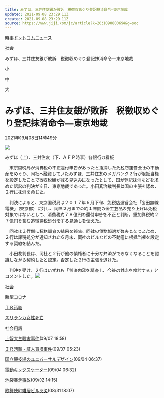 ```yaml
---
title: みずほ、三井住友銀が敗訴　税徴収めぐり登記抹消命令―東京地裁
updated: 2021-09-08 23:29:11Z
created: 2021-09-08 23:29:11Z
source: https://www.jiji.com/jc/article?k=2021090800694&g=soc
---
```


[時事ドットコムニュース](https://www.jiji.com/)
>
[社会](https://www.jiji.com/jc/c?g=soc)
>
みずほ、三井住友銀が敗訴　税徴収めぐり登記抹消命令―東京地裁

小

中

大

# みずほ、三井住友銀が敗訴　税徴収めぐり登記抹消命令―東京地裁

2021年09月08日14時49分

[![](https://www.jiji.com/news2/kiji_photos/202109/20210908ds60_p.jpg)](https://www.jiji.com/jc/article?k=2021090800694&g=soc&p=20210908ds60&rel=pv)

みずほ（上）、三井住友（下、ＡＦＰ時事）各銀行の看板

　東京国税局が消費税の不正還付申告があったと指摘した免税店運営会社の不動産をめぐり、同社へ融資していたみずほ、三井住友のメガバンク２行が根抵当権を設定したことで徴収税額が減る見込みになったとして、国が登記抹消などを求めた訴訟の判決が８日、東京地裁であった。小田真治裁判長は国の主張を認め、２行に抹消を命じた。

　判決によると、東京国税局は２０１７年６月下旬、免税店運営会社「宝田無線電機」（東京都）に対し、同年２月までの約１年間の金工芸品の売り上げは免税対象ではないとして、消費税約７８億円の還付申告を不正と判断。重加算税約２７億円を含む追徴課税処分をする見通しを伝えた。

　同社は２行側に税務調査の結果を報告。同社の債務超過が確実となったため、２行は課税処分が通知された６月末、同社のビルなどの不動産に根抵当権を設定する契約を結んだ。

　小田裁判長は、同社と２行が他の債権者に十分な弁済ができなくなることを認識しながら契約したと認定。否定した２行の主張を退けた。

　判決を受け、２行はいずれも「判決内容を精査し、今後の対応を検討する」とコメントした。![](https://www.jiji.com/news2/kiji_photos/square/dummy/dummy2.png)

[社会](https://www.jiji.com/jc/c?g=soc)

[新型コロナ](https://www.jiji.com/jc/c?g=cov)

[ＩＲ汚職](https://www.jiji.com/jc/v7?id=20191225ir)

[スリランカ女性死亡](https://www.jiji.com/jc/v7?id=202105nyukan)

社会用語

[上智大生殺害事件](https://www.jiji.com/jc/article?k=2021090700937&g=tha)(09/07 18:58)

[ＩＲ汚職・証人買収事件](https://www.jiji.com/jc/article?k=2021090700106&g=tha)(09/07 05:23)

[国立競技場のユニバーサルデザイン](https://www.jiji.com/jc/article?k=2021090400142&g=tha)(09/04 06:37)

[電動キックスケーター](https://www.jiji.com/jc/article?k=2021090400138&g=tha)(09/04 06:32)

[池袋暴走事故](https://www.jiji.com/jc/article?k=2021090200606&g=tha)(09/02 14:15)

[歌舞伎町雑居ビル火災](https://www.jiji.com/jc/article?k=2021083100950&g=tha)(08/31 18:07)